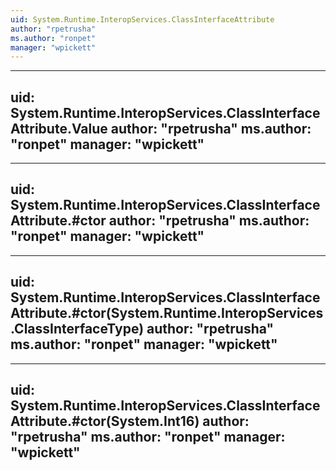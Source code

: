```yaml
---
uid: System.Runtime.InteropServices.ClassInterfaceAttribute
author: "rpetrusha"
ms.author: "ronpet"
manager: "wpickett"
---
```


---
uid: System.Runtime.InteropServices.ClassInterfaceAttribute.Value
author: "rpetrusha"
ms.author: "ronpet"
manager: "wpickett"
---

---
uid: System.Runtime.InteropServices.ClassInterfaceAttribute.#ctor
author: "rpetrusha"
ms.author: "ronpet"
manager: "wpickett"
---

---
uid: System.Runtime.InteropServices.ClassInterfaceAttribute.#ctor(System.Runtime.InteropServices.ClassInterfaceType)
author: "rpetrusha"
ms.author: "ronpet"
manager: "wpickett"
---

---
uid: System.Runtime.InteropServices.ClassInterfaceAttribute.#ctor(System.Int16)
author: "rpetrusha"
ms.author: "ronpet"
manager: "wpickett"
---
